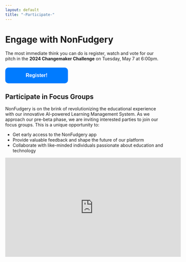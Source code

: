```yaml
---
layout: default
title: "-Participate-"
---
```


# Engage with NonFudgery

The most immediate think you can do is register, watch and vote for our pitch in the **2024 Changemaker Challenge** on Tuesday, May 7 at 6:00pm.

<div>
    <a style="display: block; 
              height: 50px; /* Reduced height for a more standard button size */
              width: 200px; /* Reduced width for a more standard button size */
              background: #007BFF; /* A common blue color used for call-to-action buttons */
              color: #ffffff; 
              text-align: center; 
              font-weight: bold; 
              font-size: 16px; /* Adjusted font size for the smaller button */
              line-height: 50px; /* Adjusted line-height to vertically center the text */
              font-family: Arial; 
              border-radius: 10px; /* Smaller radius for a subtler rounded corner */
              text-decoration: none;
              margin-top: 20px; 
              margin-bottom: 20px;"
        href="https://zoom.us/webinar/register/WN_2cocI_EmQGKsOCHUGzn3gQ#/registration">Register!</a>
</div>


## Participate in Focus Groups

NonFudgery is on the brink of revolutionizing the educational experience with our innovative AI-powered Learning Management System. As we approach our pre-beta phase, we are inviting interested parties to join our focus groups. This is a unique opportunity to:
- Get early access to the NonFudgery app
- Provide valuable feedback and shape the future of our platform
- Collaborate with like-minded individuals passionate about education and technology

<div>
<iframe width="560" height="315" src="https://docs.google.com/forms/d/e/1FAIpQLSeUjwX1oFlGpesvJBcJJ5sU0TwCcg2lIAL0UkTBwURLoYtcuQ/viewform?embedded=true" width="640" height="1011" frameborder="0" marginheight="0" marginwidth="0"></iframe>
</div>
